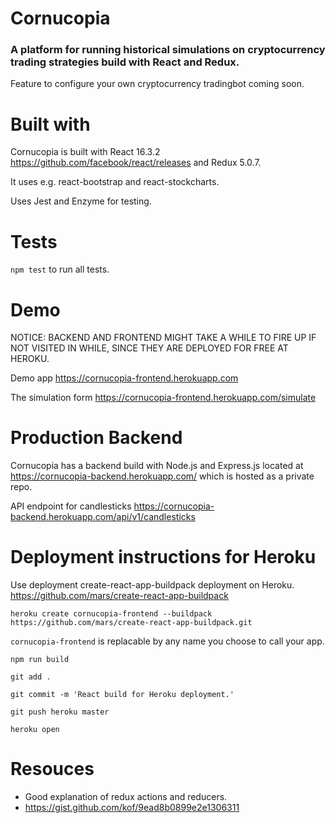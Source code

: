 # Cornucopia

### A platform for running historical simulations on cryptocurrency trading strategies build with React and Redux.

Feature to configure your own cryptocurrency tradingbot coming soon.

# Built with

Cornucopia is built with React 16.3.2 https://github.com/facebook/react/releases and Redux 5.0.7.

It uses e.g. react-bootstrap and react-stockcharts.

Uses Jest and Enzyme for testing.

# Tests

`npm test` to run all tests.

# Demo

NOTICE: BACKEND AND FRONTEND MIGHT TAKE A WHILE TO FIRE UP IF NOT VISITED IN WHILE, SINCE THEY ARE DEPLOYED FOR FREE AT HEROKU.

Demo app https://cornucopia-frontend.herokuapp.com

The simulation form https://cornucopia-frontend.herokuapp.com/simulate

# Production Backend

Cornucopia has a backend build with Node.js and Express.js located at https://cornucopia-backend.herokuapp.com/ which is hosted as a private repo.

API endpoint for candlesticks https://cornucopia-backend.herokuapp.com/api/v1/candlesticks

# Deployment instructions for Heroku

Use deployment create-react-app-buildpack deployment on Heroku. https://github.com/mars/create-react-app-buildpack

`heroku create cornucopia-frontend --buildpack https://github.com/mars/create-react-app-buildpack.git`

`cornucopia-frontend` is replacable by any name you choose to call your app.

`npm run build`

`git add .`

`git commit -m 'React build for Heroku deployment.'`

`git push heroku master`

`heroku open`

# Resouces

- Good explanation of redux actions and reducers.
- https://gist.github.com/kof/9ead8b0899e2e1306311

